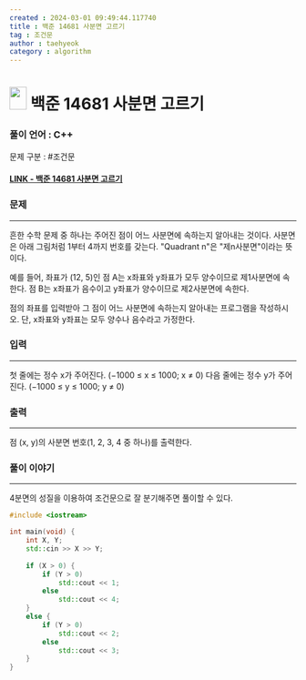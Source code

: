```yaml
---
created : 2024-03-01 09:49:44.117740
title : 백준 14681 사분면 고르기
tag : 조건문
author : taehyeok
category : algorithm
---
```

# <img src="https://d2gd6pc034wcta.cloudfront.net/tier/1.svg" width="30" height="40"> 백준 14681 사분면 고르기


### 풀이 언어 : C++

문제 구분 : #조건문
#### [LINK - 백준 14681 사분면 고르기](https://www.acmicpc.net/problem/14681)

### 문제
<hr>

흔한 수학 문제 중 하나는 주어진 점이 어느 사분면에 속하는지 알아내는 것이다. 사분면은 아래 그림처럼 1부터 4까지 번호를 갖는다. "Quadrant n"은 "제n사분면"이라는 뜻이다.

예를 들어, 좌표가 (12, 5)인 점 A는 x좌표와 y좌표가 모두 양수이므로 제1사분면에 속한다. 점 B는 x좌표가 음수이고 y좌표가 양수이므로 제2사분면에 속한다.

점의 좌표를 입력받아 그 점이 어느 사분면에 속하는지 알아내는 프로그램을 작성하시오. 단, x좌표와 y좌표는 모두 양수나 음수라고 가정한다.

### 입력
<hr>

첫 줄에는 정수 x가 주어진다. (−1000 ≤ x ≤ 1000; x ≠ 0) 다음 줄에는 정수 y가 주어진다. (−1000 ≤ y ≤ 1000; y ≠ 0)

### 출력
<hr>

점 (x, y)의 사분면 번호(1, 2, 3, 4 중 하나)를 출력한다.
### 풀이 이야기
<hr>
4분면의 성질을 이용하여 조건문으로 잘 분기해주면 풀이할 수 있다.

``` c++
#include <iostream>

int main(void) {
    int X, Y;
    std::cin >> X >> Y;
 
    if (X > 0) {
        if (Y > 0)
            std::cout << 1;
        else
            std::cout << 4;
    }
    else {
        if (Y > 0)
            std::cout << 2;
        else
            std::cout << 3;
    }
}
```
